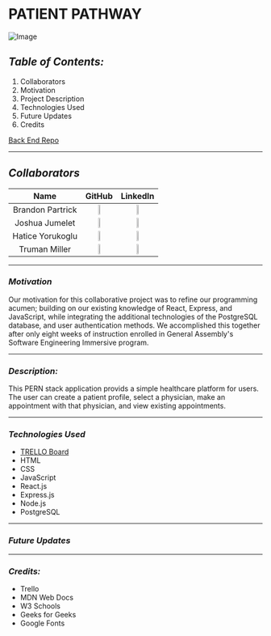 # **PATIENT PATHWAY**

![Image](https://cdn.create.vista.com/api/media/small/563332522/stock-vector-stethoscope-icon-flat-illustration-medical)

## **_Table of Contents:_**

1. Collaborators
2. Motivation
3. Project Description
4. Technologies Used
5. Future Updates
6. Credits

[Back End Repo](https://github.com/trumanmiller20/Patient-Pathway-PERN-Backend)

---

## **_Collaborators_**

|       Name       |                                                               GitHub                                                               |                                                              LinkedIn                                                              |
| :--------------: | :--------------------------------------------------------------------------------------------------------------------------------: | :--------------------------------------------------------------------------------------------------------------------------------: |
| Brandon Partrick | [<img src="https://cdn.iconscout.com/icon/free/png-256/github-3089487-2567439.png" width="20%" />](https://github.com/Bondarni) | [<img src="https://cdn-icons-png.flaticon.com/512/179/179330.png" width="10%" height="10%" />](https://www.linkedin.com/in/brandonpartrick/) |
|  Joshua Jumelet  | [<img src="https://cdn.iconscout.com/icon/free/png-256/github-3089487-2567439.png" width="20%" />](https://github.com/joshjumelet) | [<img src="https://cdn-icons-png.flaticon.com/512/179/179330.png" width="10%" height="10%" />](www.linkedin.com/in/joshua-jumelet) |
| Hatice Yorukoglu |                [<img src="https://cdn.iconscout.com/icon/free/png-256/github-3089487-2567439.png" width="20%" />](https://github.com/hatuceka)                |                  [<img src="https://cdn-icons-png.flaticon.com/512/179/179330.png" width="10%" height="10%" />](https://www.linkedin.com/in/hatice-yorukoglu-558605260/)                  |
|  Truman Miller   | [<img src="https://cdn.iconscout.com/icon/free/png-256/github-3089487-2567439.png" width="20%" />](https://github.com/trumanmiller20) | [<img src="https://cdn-icons-png.flaticon.com/512/179/179330.png" width="10%" height="10%" />](https://www.linkedin.com/in/truman-miller-b23153261/) |

---

### **_Motivation_**

Our motivation for this collaborative project was to refine our programming acumen; building on our existing knowledge of React, Express, and JavaScript, while integrating the additional technologies of the PostgreSQL database, and user authentication methods. We accomplished this together after only eight weeks of instruction enrolled in General Assembly's Software Engineering Immersive program.

---

### **_Description:_**

This PERN stack application provids a simple healthcare platform for users. The user can create a patient profile, select a physician, make an appointment with that physician, and view existing appointments.

---

### **_Technologies Used_**

- [TRELLO Board](https://trello.com/b/DQ0A8xV5/patientpathway)
- HTML
- CSS
- JavaScript
- React.js
- Express.js
- Node.js
- PostgreSQL

---

### **_Future Updates_**

---

### **_Credits:_**

- Trello
- MDN Web Docs
- W3 Schools
- Geeks for Geeks
- Google Fonts
